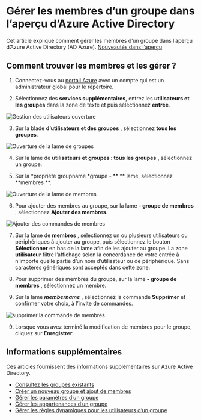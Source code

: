 <properties
    pageTitle="Gérer les membres d’un groupe dans l’aperçu d’Azure Active Directory | Microsoft Azure"
    description="Comment les utilisateurs et les périphériques qui sont membres d’un groupe dans Active Directory de Azure"
    services="active-directory"
    documentationCenter=""
    authors="curtand"
    manager="femila"
    editor=""/>

<tags
    ms.service="active-directory"
    ms.workload="identity"
    ms.tgt_pltfrm="na"
    ms.devlang="na"
    ms.topic="article"
    ms.date="09/12/2016"
    ms.author="curtand"/>


# <a name="manage-the-members-for-a-group-in-azure-active-directory-preview"></a>Gérer les membres d’un groupe dans l’aperçu d’Azure Active Directory

Cet article explique comment gérer les membres d’un groupe dans l’aperçu d’Azure Active Directory (AD Azure). [Nouveautés dans l’aperçu](active-directory-preview-explainer.md)

## <a name="how-do-i-find-the-members-and-manage-them"></a>Comment trouver les membres et les gérer ?

1.  Connectez-vous au [portail Azure](https://portal.azure.com) avec un compte qui est un administrateur global pour le répertoire.

2.  Sélectionnez des **services supplémentaires**, entrez les **utilisateurs et les groupes** dans la zone de texte et puis sélectionnez **entrée**.

  ![Gestion des utilisateurs ouverture](./media/active-directory-groups-members-azure-portal/search-user-management.png)

3.  Sur la blade **d’utilisateurs et des groupes** , sélectionnez **tous les groupes**.

  ![Ouverture de la lame de groupes](./media/active-directory-groups-members-azure-portal/view-groups-blade.png)

4. Sur la lame de **utilisateurs et groupes : tous les groupes** , sélectionnez un groupe.

5. Sur la *propriété groupname *groupe - ** ** lame, sélectionnez **membres **.

  ![Ouverture de la lame de membres](./media/active-directory-groups-members-azure-portal/view-group-members.png)

6. Pour ajouter des membres au groupe, sur la lame **- groupe de membres** , sélectionnez **Ajouter des membres**.

  ![Ajouter des commandes de membres](./media/active-directory-groups-members-azure-portal/add-group-members-command.png)

7. Sur la lame de **membres** , sélectionnez un ou plusieurs utilisateurs ou périphériques à ajouter au groupe, puis sélectionnez le bouton **Sélectionner** en bas de la lame afin de les ajouter au groupe. La zone **utilisateur** filtre l’affichage selon la concordance de votre entrée à n’importe quelle partie d’un nom d’utilisateur ou de périphérique. Sans caractères génériques sont acceptés dans cette zone.

8. Pour supprimer des membres du groupe, sur la lame **- groupe de membres** , sélectionnez un membre.

9. Sur la lame ***membername*** , sélectionnez la commande **Supprimer** et confirmer votre choix, à l’invite de commandes.

  ![supprimer la commande de membres](./media/active-directory-groups-members-azure-portal/remove-group-members-command.png)

9. Lorsque vous avez terminé la modification de membres pour le groupe, cliquez sur **Enregistrer**.


## <a name="additional-information"></a>Informations supplémentaires

Ces articles fournissent des informations supplémentaires sur Azure Active Directory.

* [Consultez les groupes existants](active-directory-groups-view-azure-portal.md)
* [Créer un nouveau groupe et ajout de membres](active-directory-groups-create-azure-portal.md)
* [Gérer les paramètres d’un groupe](active-directory-groups-settings-azure-portal.md)
* [Gérer les appartenances d’un groupe](active-directory-groups-membership-azure-portal.md)
* [Gérer les règles dynamiques pour les utilisateurs d’un groupe](active-directory-groups-dynamic-membership-azure-portal.md)
